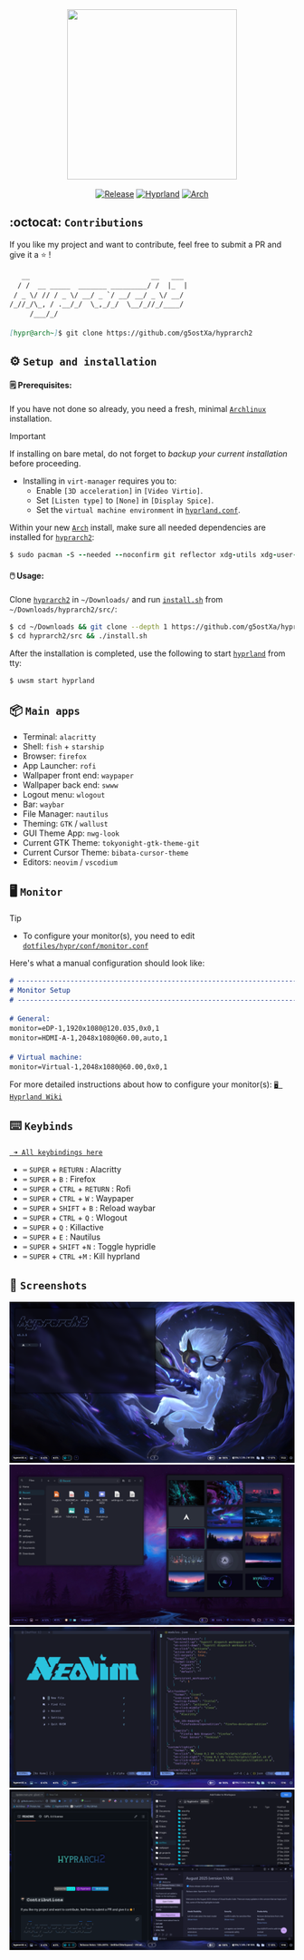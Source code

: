 <div align="center">

<img src="/assets/logos/IMG_3279.png" width="300" height="300"/>

[![Release](https://img.shields.io/badge/hyprarch2-v1.3.6-cyan.svg)](https://github.com/g5ostXa/hyprarch2/)
[![Hyprland](https://img.shields.io/badge/Hyprland-%236A0DAD?&logo=hyprland&logoColor=white)](https://hyprland.org/)
[![Arch](https://img.shields.io/badge/Arch%20Linux-1793D1?logo=arch-linux&logoColor=6A0DAD)](https://archlinux.org/)

</div>

## :octocat: `Contributions`
If you like my project and want to contribute, feel free to submit a PR and give it a ⭐ !
```md
   __                              __   ___
  / /  __ _____  _______ _________/ /  |_  |
 / _ \/ // / _ \/ __/ _ `/ __/ __/ _ \/ __/
/_//_/\_, / .__/_/  \_,_/_/  \__/_//_/____/
     /___/_/

[hypr@arch~]$ git clone https://github.com/g5ostXa/hyprarch2
```

## ⚙️ `Setup and installation`
<h4> 🗒️ Prerequisites:</h4>

If you have not done so already, you need a fresh, minimal [`Archlinux`](https://archlinux.org) installation.

> [!IMPORTANT]
> If installing on bare metal, do not forget to _backup your current installation_ before proceeding.
> - Installing in `virt-manager` requires you to:
>   - Enable `[3D acceleration]` in `[Video Virtio]`.
>   - Set `[Listen type]` to `[None]` in `[Display Spice]`.
>   - Set the `virtual machine environment` in [`hyprland.conf`](/dotfiles/hypr/hyprland.conf).

Within your new [`Arch`](https://archlinux.org/) install, make sure all needed dependencies are installed for [`hyprarch2`](/):
```ruby
$ sudo pacman -S --needed --noconfirm git reflector xdg-utils xdg-user-dirs gum figlet vim grub efibootmgr networkmanager network-manager-applet wireless_tools wpa_supplicant dialog os-prober mtools dosfstools base-devel linux-headers
```

<h4> 🖱️ Usage:</h4>

Clone [`hyprarch2`](/) in `~/Downloads/` and run [`install.sh`](/src/install.sh) from `~/Downloads/hyprarch2/src/`:
```bash
$ cd ~/Downloads && git clone --depth 1 https://github.com/g5ostXa/hyprarch2.git
$ cd hyprarch2/src && ./install.sh
```

After the installation is completed, use the following to start [`hyprland`](https://hyprland.org) from tty:
```ruby
$ uwsm start hyprland
```

## 📦 `Main apps`
- Terminal: `alacritty`
- Shell: `fish` + `starship`
- Browser: `firefox`
- App Launcher: `rofi`
- Wallpaper front end: `waypaper`
- Wallpaper back end: `swww`
- Logout menu: `wlogout`
- Bar: `waybar`
- File Manager: `nautilus`
- Theming: `GTK` / `wallust`
- GUI Theme App: `nwg-look`
- Current GTK Theme: `tokyonight-gtk-theme-git`
- Current Cursor Theme: `bibata-cursor-theme`
- Editors: `neovim` / `vscodium`

## 🖥️ `Monitor`
> [!TIP]
> - To configure your monitor(s), you need to edit [`dotfiles/hypr/conf/monitor.conf`](/dotfiles/hypr/conf/monitor.conf)

Here's what a manual configuration should look like:
```md
# -------------------------------------------------------------------------------------
# Monitor Setup
# -------------------------------------------------------------------------------------

# General:
monitor=eDP-1,1920x1080@120.035,0x0,1
monitor=HDMI-A-1,2048x1080@60.00,auto,1

# Virtual machine:
monitor=Virtual-1,2048x1080@60.00,0x0,1
```
For more detailed instructions about how to configure your monitor(s): [`🖥 Hyprland Wiki`](https://wiki.hyprland.org/Configuring/Monitors)

## ⌨️ `Keybinds`
[` ➜ All keybindings here`](/dotfiles/hypr/conf/keybindings.conf)

- `⌨️` `SUPER` + `RETURN` : Alacritty
- `⌨️` `SUPER` + `B` : Firefox
- `⌨️` `SUPER` + `CTRL` + `RETURN` : Rofi
- `⌨️` `SUPER` + `CTRL` + `W` : Waypaper 
- `⌨️` `SUPER` + `SHIFT` + `B` : Reload waybar 
- `⌨️` `SUPER` + `CTRL` + `Q` : Wlogout
- `⌨️` `SUPER` + `Q` : Killactive
- `⌨️` `SUPER` + `E` : Nautilus
- `⌨️` `SUPER` + `SHIFT` +`N` : Toggle hypridle
- `⌨️` `SUPER` + `CTRL` +`M` : Kill hyprland

## 📸 `Screenshots`
<img src="/assets/screenshots/h2sc1.png"/>
<img src="/assets/screenshots/h2sc2.png"/>
<img src="/assets/screenshots/h2sc3.png"/>
<img src="/assets/screenshots/h2sc4.png"/>
